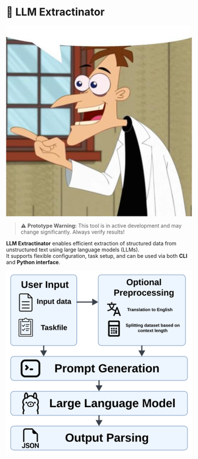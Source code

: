 # 🧠 LLM Extractinator

![Overview of the LLM Data Extractor](images/doofenshmirtz.jpg)

> ⚠️ **Prototype Warning:** This tool is in active development and may change significantly. Always verify results!

**LLM Extractinator** enables efficient extraction of structured data from unstructured text using large language models (LLMs).  
It supports flexible configuration, task setup, and can be used via both **CLI** and **Python interface**.

![Workflow Diagram](images/overview.png)
